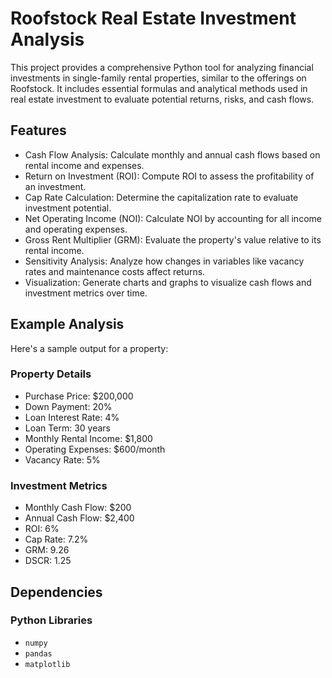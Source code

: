 # Roofstock Real Estate Investment Analysis
This project provides a comprehensive Python tool for analyzing financial investments in single-family rental properties, similar to the offerings on Roofstock. It includes essential formulas and analytical methods used in real estate investment to evaluate potential returns, risks, and cash flows.

## Features
- Cash Flow Analysis: Calculate monthly and annual cash flows based on rental income and expenses.
- Return on Investment (ROI): Compute ROI to assess the profitability of an investment.
- Cap Rate Calculation: Determine the capitalization rate to evaluate investment potential.
- Net Operating Income (NOI): Calculate NOI by accounting for all income and operating expenses.
- Gross Rent Multiplier (GRM): Evaluate the property's value relative to its rental income.
- Sensitivity Analysis: Analyze how changes in variables like vacancy rates and maintenance costs affect returns.
- Visualization: Generate charts and graphs to visualize cash flows and investment metrics over time.

## Example Analysis
Here's a sample output for a property:

### Property Details

- Purchase Price: $200,000
- Down Payment: 20%
- Loan Interest Rate: 4%
- Loan Term: 30 years
- Monthly Rental Income: $1,800
- Operating Expenses: $600/month
- Vacancy Rate: 5%

### Investment Metrics

- Monthly Cash Flow: $200
- Annual Cash Flow: $2,400
- ROI: 6%
- Cap Rate: 7.2%
- GRM: 9.26
- DSCR: 1.25

## Dependencies

### Python Libraries

- `numpy`
- `pandas`
- `matplotlib`
